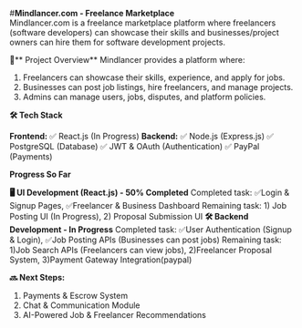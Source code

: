 #**Mindlancer.com - Freelance Marketplace**   
Mindlancer.com is a freelance marketplace platform where freelancers (software developers) can showcase their skills and businesses/project owners can hire them for software development projects.

📌** Project Overview**
Mindlancer provides a platform where:

1. Freelancers can showcase their skills, experience, and apply for jobs.
2. Businesses can post job listings, hire freelancers, and manage projects.
3. Admins can manage users, jobs, disputes, and platform policies.

**🛠️ Tech Stack**

**Frontend:**
✅ React.js (In Progress)
**Backend:**
✅ Node.js (Express.js)
✅ PostgreSQL (Database)
✅ JWT & OAuth (Authentication)
✅ PayPal (Payments)

**Progress So Far**

**🖥️ UI Development (React.js) - 50% Completed**
 Completed task: ✅Login & Signup Pages, ✅Freelancer & Business Dashboard
 Remaining task: 1) Job Posting UI (In Progress), 2) Proposal Submission UI
**🛠️ Backend Development - In Progress**
 Completed task: ✅User Authentication (Signup & Login), ✅Job Posting APIs (Businesses can post jobs)
 Remaining task: 1)Job Search APIs (Freelancers can view jobs), 2)Freelancer Proposal System, 3)Payment Gateway Integration(paypal)

**🔜 Next Steps:**

1. Payments & Escrow System
2. Chat & Communication Module
3. AI-Powered Job & Freelancer Recommendations
